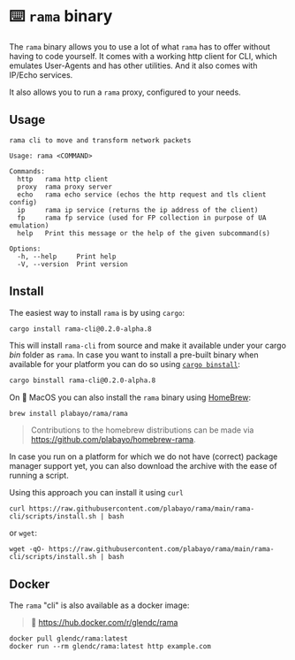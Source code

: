 # ⌨️ `rama` binary

The `rama` binary allows you to use a lot of what `rama` has to offer without
having to code yourself. It comes with a working http client for CLI, which emulates
User-Agents and has other utilities. And it also comes with IP/Echo services.

It also allows you to run a `rama` proxy, configured to your needs.

## Usage

```text
rama cli to move and transform network packets

Usage: rama <COMMAND>

Commands:
  http   rama http client
  proxy  rama proxy server
  echo   rama echo service (echos the http request and tls client config)
  ip     rama ip service (returns the ip address of the client)
  fp     rama fp service (used for FP collection in purpose of UA emulation)
  help   Print this message or the help of the given subcommand(s)

Options:
  -h, --help     Print help
  -V, --version  Print version
```

## Install

The easiest way to install `rama` is by using `cargo`:

```sh
cargo install rama-cli@0.2.0-alpha.8
```

This will install `rama-cli` from source and make it available
under your cargo _bin_ folder as `rama`. In case you want to install
a pre-built binary when available for your platform you can do so
using [`cargo binstall`](https://github.com/cargo-bins/cargo-binstall):

```sh
cargo binstall rama-cli@0.2.0-alpha.8
```

On 🍎 MacOS you can also install the `rama` binary using [HomeBrew](https://brew.sh/):

```
brew install plabayo/rama/rama
```

> Contributions to the homebrew distributions can be made via
> <https://github.com/plabayo/homebrew-rama>.

In case you run on a platform for which we do not have (correct) package manager support yet,
you can also download the archive with the ease of running a script.

Using this approach you can install it using `curl`

```
curl https://raw.githubusercontent.com/plabayo/rama/main/rama-cli/scripts/install.sh | bash
```

or `wget`:

```
wget -qO- https://raw.githubusercontent.com/plabayo/rama/main/rama-cli/scripts/install.sh | bash
```

## Docker

The `rama` "cli" is also available as a docker image:

> 🔗 <https://hub.docker.com/r/glendc/rama>

```
docker pull glendc/rama:latest
docker run --rm glendc/rama:latest http example.com
```
